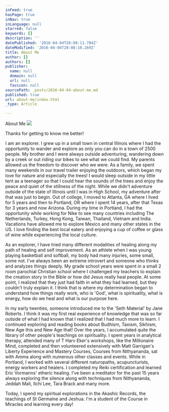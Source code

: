 ```yaml
---
inFeed: true
hasPage: true
inNav: true
inLanguage: null
starred: false
keywords: []
description: ''
datePublished: '2016-04-04T20:08:11.784Z'
dateModified: '2016-04-04T20:08:10.269Z'
title: About Me
author: []
authors: []
publisher:
  name: null
  domain: null
  url: null
  favicon: null
sourcePath: _posts/2016-04-04-about-me.md
published: true
url: about-me/index.html
_type: Article

---
```

About Me
![](https://the-grid-user-content.s3-us-west-2.amazonaws.com/ae11e4c3-ac95-4cbd-954c-7f5bec439b62.jpg)

Thanks for getting to know me better!  

I am an explorer.  I grew up in a small town in central Illinois where I had the opportunity to wander and explore as only you can do in a town of 2500 people.  My brother and I were always outside adventuring, wandering down by a creek or out riding our bikes to see what we could find.  My parents allowed us the freedom to discover who we were.  As a family, we spent many weekends in our travel trailer enjoying the outdoors, which began my love for nature and especially the trees!  I would sleep outside in my little tent as a teenager so that I could hear the sounds of the trees and enjoy the peace and quiet of the stillness of the night.  While we didn't adventure outside of the state of Illinois until I was in High School, my adventure after that was just to begin.  Out of college, I moved to Atlanta, GA where I lived for 5 years and then to Portland, OR where I spent 14 years, after that Texas for 3 years and now Arizona.  During my time in Portland, I had the opportunity while working for Nike to see many countries including The Netherlands, Turkey, Hong Kong, Taiwan, Thailand, Vietnam and India.  Vacations have allowed me to explore Mexico and many other states in the US.  I love finding the best local eatery and enjoying a cup of coffee or glass of wine while experiencing the local culture.  

As an explorer, I have tried many different modalities of healing along my path of healing and self improvement.  As an athlete when I was young playing basketball and softball, my body had many injuries, some small, some not.  I've always been an extreme introvert and someone who thinks and analyzes things deeply.  My grade school years were spent in a small 2 room parochial Christian school where I challenged my teachers to explain the creation story in the Bible or how did Jesus really heal people.  At some point, I realized that they just had faith in what they had learned, but they couldn't truly explain it.  I think that is where my determination began to understand how things really work, who is 'God', what is spirituality, what is energy, how do we heal and what is our purpose here.  

In my early twenties, someone introduced me to the 'Seth Material' by Jane Roberts.  I think it was my first real experience of knowledge that was so far outside of what I had known that I realized that I had much more to learn.  I continued exploring and reading books about Budhism, Taoism, Sikhism, New Age this and New Age that!  Over the years, I accumulated quite the library of other people's teachings on spirituality.  I spent years in analytical therapy, attended many of T Harv Eker's workshops, like the Millionaire Mind, completed and then volunteered extensively with Matt Garrigan's Liberty Experience and Mastery Courses, Courses from Nithyananda, sat with Amma along with numerous other classes and events.  While in Portland, I worked with several different naturopaths, acupuncturists, energy workers and healers.  I completed my Reiki certification and learned Eric Vormanns' etheric healing.  I've been a meditator for the past 15 years always exploring the silence along with techniques from Nithyananda, Jeddah Mali, Ilchi Lee, Tara Brack and many more.

Today, I spend my spiritual explorations in the Akashic Records, the teachings of St Germaine and Jeshua.  I'm a student of the Course in Miracles and learning every day!